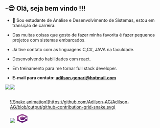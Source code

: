 ## -😎 Olá, seja bem vindo !!!
- 👀 Sou estudante de Análise e Desenvolvimento de Sistemas, estou em transição de carreira.
- Das muitas coisas que gosto de fazer minha favorita é fazer pequenos projetos com sistemas embarcados.
- Já tive contato com as linguagens C,C#, JAVA na faculdade.
- Desenvolvendo habilidades com react.
- Em treinamento para me tornar full stack developer.
                                            
- <strong>E-mail para contato:  adilson.genari@hotmail.com</strong>  
 
  

<div>
    <a href="https://github.com/Adilson-AG">
    <img height="180em"align="left" src="https://github-readme-stats.vercel.app/api?username=adilson-ag&show_icons=true&theme=dracula&include_all_commits=true&count_private=true" />       
      <img height="180em"src="https://github-readme-stats.vercel.app/api/top-langs/?username=adilson-ag&layout=compact&langs_count=7&theme=dracula" />
  </div>

 
  ##
  

         
  <div> 
     ![Snake animation](https://github.com/Adilson-AG/Adilson-AG/blob/output/github-contribution-grid-snake.svg)
  <div/>
  
  <div align="left"> 
    
  
  <a href="https://www.linkedin.com/in/adilson-genari/" target="_blank"><img src="https://img.shields.io/badge/-LinkedIn-%230077B5?style=for-the-badge&logo=linkedin&logoColor=white" target="_blank"></a>
    <img  alt="Csharp" height="30" width="40" src="https://raw.githubusercontent.com/devicons/devicon/master/icons/csharp/csharp-original.svg">
    
 
</div>
   


<!---
Adilson-AG/Adilson-AG is a ✨ special ✨ repository because its `README.md` (this file) appears on your GitHub profile.
You can click the Preview link to take a look at your changes.
--->
